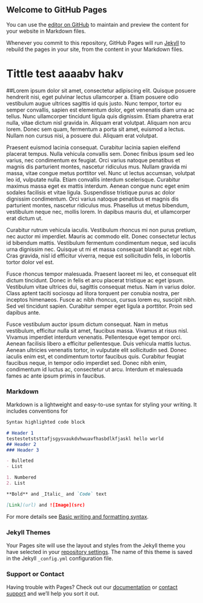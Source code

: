 ## Welcome to GitHub Pages

You can use the [editor on GitHub](https://github.com/Nixonbit3/AA/edit/gh-pages/index.md) to maintain and preview the content for your website in Markdown files.

Whenever you commit to this repository, GitHub Pages will run [Jekyll](https://jekyllrb.com/) to rebuild the pages in your site, from the content in your Markdown files.

# Tittle test aaaabv hakv
##Lorem ipsum dolor sit amet, consectetur adipiscing elit. Quisque posuere hendrerit nisi, eget pulvinar lectus ullamcorper a. Etiam posuere odio vestibulum augue ultrices sagittis id quis justo. Nunc tempor, tortor eu semper convallis, sapien est elementum dolor, eget venenatis diam urna ac tellus. Nunc ullamcorper tincidunt ligula quis dignissim. Etiam pharetra erat nulla, vitae dictum nisl gravida in. Aliquam erat volutpat. Aliquam non arcu lorem. Donec sem quam, fermentum a porta sit amet, euismod a lectus. Nullam non cursus nisi, a posuere dui. Aliquam erat volutpat.

Praesent euismod lacinia consequat. Curabitur lacinia sapien eleifend placerat tempus. Nulla vehicula convallis sem. Donec finibus ipsum sed leo varius, nec condimentum ex feugiat. Orci varius natoque penatibus et magnis dis parturient montes, nascetur ridiculus mus. Nullam gravida mi massa, vitae congue metus porttitor vel. Nunc ut lectus accumsan, volutpat leo id, vulputate nulla. Etiam convallis interdum scelerisque. Curabitur maximus massa eget ex mattis interdum. Aenean congue nunc eget enim sodales facilisis et vitae ligula. Suspendisse tristique purus ac dolor dignissim condimentum. Orci varius natoque penatibus et magnis dis parturient montes, nascetur ridiculus mus. Phasellus ut metus bibendum, vestibulum neque nec, mollis lorem. In dapibus mauris dui, et ullamcorper erat dictum ut.

Curabitur rutrum vehicula iaculis. Vestibulum rhoncus mi non purus pretium, nec auctor mi imperdiet. Mauris ac commodo elit. Donec consectetur lectus id bibendum mattis. Vestibulum fermentum condimentum neque, sed iaculis urna dignissim nec. Quisque ut mi et massa consequat blandit ac eget nibh. Cras gravida, nisl id efficitur viverra, neque est sollicitudin felis, in lobortis tortor dolor vel est.

Fusce rhoncus tempor malesuada. Praesent laoreet mi leo, et consequat elit dictum tincidunt. Donec in felis et arcu placerat tristique ac eget ipsum. Vestibulum vitae ultrices dui, sagittis consequat metus. Nam in varius dolor. Class aptent taciti sociosqu ad litora torquent per conubia nostra, per inceptos himenaeos. Fusce ac nibh rhoncus, cursus lorem eu, suscipit nibh. Sed vel tincidunt sapien. Curabitur semper eget ligula a porttitor. Proin sed dapibus ante.

Fusce vestibulum auctor ipsum dictum consequat. Nam in metus vestibulum, efficitur nulla sit amet, faucibus massa. Vivamus at risus nisl. Vivamus imperdiet interdum venenatis. Pellentesque eget tempor orci. Aenean facilisis libero a efficitur pellentesque. Duis vehicula mattis luctus. Aenean ultricies venenatis tortor, in vulputate elit sollicitudin sed. Donec iaculis enim est, et condimentum tortor faucibus quis. Curabitur feugiat faucibus neque, in tempor odio imperdiet sed. Donec nibh enim, condimentum id luctus ac, consectetur ut arcu. Interdum et malesuada fames ac ante ipsum primis in faucibus.

### Markdown

Markdown is a lightweight and easy-to-use syntax for styling your writing. It includes conventions for

```markdown
Syntax highlighted code block

# Header 1
testestetststtafjsgysvaukdvhwuavfhasbdlkfjaskl hello world
## Header 2
### Header 3

- Bulleted
- List

1. Numbered
2. List

**Bold** and _Italic_ and `Code` text

[Link](url) and ![Image](src)
```

For more details see [Basic writing and formatting syntax](https://docs.github.com/en/github/writing-on-github/getting-started-with-writing-and-formatting-on-github/basic-writing-and-formatting-syntax).

### Jekyll Themes

Your Pages site will use the layout and styles from the Jekyll theme you have selected in your [repository settings](https://github.com/Nixonbit3/AA/settings/pages). The name of this theme is saved in the Jekyll `_config.yml` configuration file.

### Support or Contact

Having trouble with Pages? Check out our [documentation](https://docs.github.com/categories/github-pages-basics/) or [contact support](https://support.github.com/contact) and we’ll help you sort it out.
